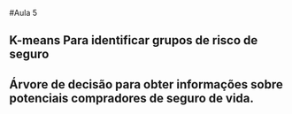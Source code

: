 #Aula 5

## K-means Para identificar grupos de risco de seguro

## Árvore de decisão para obter informações sobre potenciais compradores de seguro de vida.

